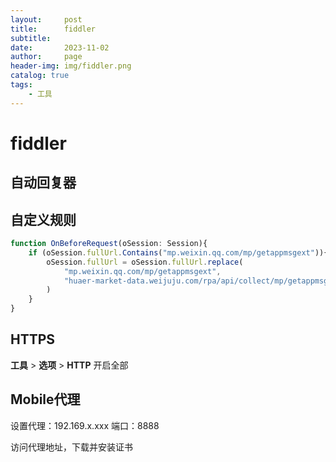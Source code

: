 ```yaml
---
layout:     post
title:      fiddler
subtitle:   
date:       2023-11-02
author:     page
header-img: img/fiddler.png
catalog: true
tags:
    - 工具
---
```


# fiddler

## 自动回复器

## 自定义规则

```js
function OnBeforeRequest(oSession: Session){
    if (oSession.fullUrl.Contains("mp.weixin.qq.com/mp/getappmsgext")){
        oSession.fullUrl = oSession.fullUrl.replace(
            "mp.weixin.qq.com/mp/getappmsgext", 
            "huaer-market-data.weijuju.com/rpa/api/collect/mp/getappmsgext"
        )
    }
}
```

## HTTPS

**工具** > **选项** > **HTTP** 开启全部

## Mobile代理

设置代理：192.169.x.xxx  端口：8888

访问代理地址，下载并安装证书